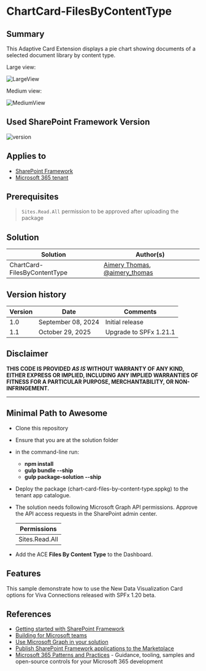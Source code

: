 # ChartCard-FilesByContentType

## Summary

This Adaptive Card Extension displays a pie chart showing documents of a selected document library by content type.

Large view:

![LargeView](./assets/Large.png)

Medium view:

![MediumView](./assets/Medium.png)


## Used SharePoint Framework Version

![version](https://img.shields.io/badge/version-1.21.1-yellow.svg)

## Applies to

- [SharePoint Framework](https://aka.ms/spfx)
- [Microsoft 365 tenant](https://docs.microsoft.com/en-us/sharepoint/dev/spfx/set-up-your-developer-tenant)


## Prerequisites

> `Sites.Read.All` permission to be approved after uploading the package

## Solution

| Solution    | Author(s)                                               |
| ----------- | ------------------------------------------------------- |
| ChartCard-FilesByContentType | [Aimery Thomas](https://github.com/a1mery), [@aimery_thomas](https://twitter.com/aimery_thomas) |

## Version history

| Version | Date             | Comments        |
| ------- | ---------------- | --------------- |
| 1.0     | September 08, 2024 | Initial release |
| 1.1     | October 29, 2025 | Upgrade to SPFx 1.21.1 |

## Disclaimer

**THIS CODE IS PROVIDED _AS IS_ WITHOUT WARRANTY OF ANY KIND, EITHER EXPRESS OR IMPLIED, INCLUDING ANY IMPLIED WARRANTIES OF FITNESS FOR A PARTICULAR PURPOSE, MERCHANTABILITY, OR NON-INFRINGEMENT.**

---

## Minimal Path to Awesome

- Clone this repository
- Ensure that you are at the solution folder
- in the command-line run:
  - **npm install**
  - **gulp bundle --ship**
  - **gulp package-solution --ship**
- Deploy the package (chart-card-files-by-content-type.sppkg) to the tenant app catalogue.
- The solution needs following Microsoft Graph API permissions. Approve the API access requests in the SharePoint admin center.

  | Permissions               |
  |---------------------------|
  | Sites.Read.All |

- Add the ACE **Files By Content Type** to the Dashboard.

## Features

This sample demonstrate how to use the New Data Visualization Card options for Viva Connections released with SPFx 1.20 beta.

## References

- [Getting started with SharePoint Framework](https://docs.microsoft.com/en-us/sharepoint/dev/spfx/set-up-your-developer-tenant)
- [Building for Microsoft teams](https://docs.microsoft.com/en-us/sharepoint/dev/spfx/build-for-teams-overview)
- [Use Microsoft Graph in your solution](https://docs.microsoft.com/en-us/sharepoint/dev/spfx/web-parts/get-started/using-microsoft-graph-apis)
- [Publish SharePoint Framework applications to the Marketplace](https://docs.microsoft.com/en-us/sharepoint/dev/spfx/publish-to-marketplace-overview)
- [Microsoft 365 Patterns and Practices](https://aka.ms/m365pnp) - Guidance, tooling, samples and open-source controls for your Microsoft 365 development
